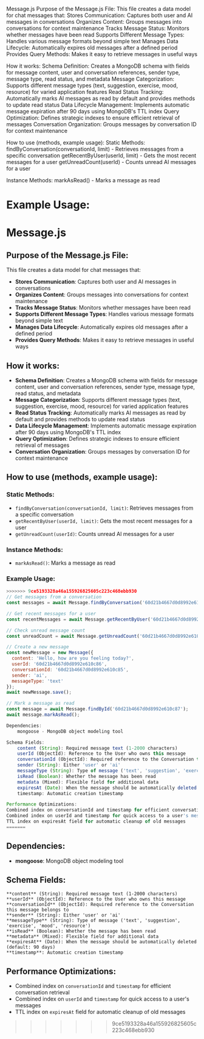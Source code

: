 Message.js
Purpose of the Message.js File:
This file creates a data model for chat messages that:
    Stores Communication: Captures both user and AI messages in conversations
    Organizes Content: Groups messages into conversations for context maintenance
    Tracks Message Status: Monitors whether messages have been read
    Supports Different Message Types: Handles various message formats beyond simple text
    Manages Data Lifecycle: Automatically expires old messages after a defined period
    Provides Query Methods: Makes it easy to retrieve messages in useful ways

How it works:
    Schema Definition: Creates a MongoDB schema with fields for message content, user and conversation references, sender type, message type, read status, and metadata
    Message Categorization: Supports different message types (text, suggestion, exercise, mood, resource) for varied application features
    Read Status Tracking: Automatically marks AI messages as read by default and provides methods to update read status
    Data Lifecycle Management: Implements automatic message expiration after 90 days using MongoDB's TTL index
    Query Optimization: Defines strategic indexes to ensure efficient retrieval of messages
    Conversation Organization: Groups messages by conversation ID for context maintenance

How to use (methods, example usage):
Static Methods:
    findByConversation(conversationId, limit) - Retrieves messages from a specific conversation
    getRecentByUser(userId, limit) - Gets the most recent messages for a user
    getUnreadCount(userId) - Counts unread AI messages for a user

Instance Methods:
markAsRead() - Marks a message as read

Example Usage:
=======
# Message.js

## Purpose of the Message.js File:
This file creates a data model for chat messages that:
- **Stores Communication**: Captures both user and AI messages in conversations
- **Organizes Content**: Groups messages into conversations for context maintenance
- **Tracks Message Status**: Monitors whether messages have been read
- **Supports Different Message Types**: Handles various message formats beyond simple text
- **Manages Data Lifecycle**: Automatically expires old messages after a defined period
- **Provides Query Methods**: Makes it easy to retrieve messages in useful ways

## How it works:
- **Schema Definition**: Creates a MongoDB schema with fields for message content, user and conversation references, sender type, message type, read status, and metadata
- **Message Categorization**: Supports different message types (text, suggestion, exercise, mood, resource) for varied application features
- **Read Status Tracking**: Automatically marks AI messages as read by default and provides methods to update read status
- **Data Lifecycle Management**: Implements automatic message expiration after 90 days using MongoDB's TTL index
- **Query Optimization**: Defines strategic indexes to ensure efficient retrieval of messages
- **Conversation Organization**: Groups messages by conversation ID for context maintenance

## How to use (methods, example usage):

### Static Methods:
- `findByConversation(conversationId, limit)`: Retrieves messages from a specific conversation
- `getRecentByUser(userId, limit)`: Gets the most recent messages for a user
- `getUnreadCount(userId)`: Counts unread AI messages for a user

### Instance Methods:
- `markAsRead()`: Marks a message as read

### Example Usage:
```javascript
>>>>>>> 9ce5193328a46a155926825605c223c468ebb930
// Get messages from a conversation
const messages = await Message.findByConversation('60d21b4667d0d8992e610c85', 20);

// Get recent messages for a user
const recentMessages = await Message.getRecentByUser('60d21b4667d0d8992e610c86', 5);

// Check unread message count
const unreadCount = await Message.getUnreadCount('60d21b4667d0d8992e610c86');

// Create a new message
const newMessage = new Message({
  content: 'Hello, how are you feeling today?',
  userId: '60d21b4667d0d8992e610c86',
  conversationId: '60d21b4667d0d8992e610c85',
  sender: 'ai',
  messageType: 'text'
});
await newMessage.save();

// Mark a message as read
const message = await Message.findById('60d21b4667d0d8992e610c87');
await message.markAsRead();

Dependencies:
    mongoose - MongoDB object modeling tool

Schema Fields:
    content (String): Required message text (1-2000 characters)
    userId (ObjectId): Reference to the User who owns this message
    conversationId (ObjectId): Required reference to the Conversation this message belongs to
    sender (String): Either 'user' or 'ai'
    messageType (String): Type of message ('text', 'suggestion', 'exercise', 'mood', 'resource')
    isRead (Boolean): Whether the message has been read
    metadata (Mixed): Flexible field for additional data
    expiresAt (Date): When the message should be automatically deleted (default: 90 days)
    timestamp: Automatic creation timestamp

Performance Optimizations:
Combined index on conversationId and timestamp for efficient conversation retrieval
Combined index on userId and timestamp for quick access to a user's messages
TTL index on expiresAt field for automatic cleanup of old messages
=======
```

## Dependencies:
- **mongoose**: MongoDB object modeling tool

## Schema Fields:
    **content** (String): Required message text (1-2000 characters)
    **userId** (ObjectId): Reference to the User who owns this message
    **conversationId** (ObjectId): Required reference to the Conversation this message belongs to
    **sender** (String): Either 'user' or 'ai'
    **messageType** (String): Type of message ('text', 'suggestion', 'exercise', 'mood', 'resource')
    **isRead** (Boolean): Whether the message has been read
    **metadata** (Mixed): Flexible field for additional data
    **expiresAt** (Date): When the message should be automatically deleted (default: 90 days)
    **timestamp**: Automatic creation timestamp



## Performance Optimizations:
- Combined index on `conversationId` and `timestamp` for efficient conversation retrieval
- Combined index on `userId` and `timestamp` for quick access to a user's messages
- TTL index on `expiresAt` field for automatic cleanup of old messages
>>>>>>> 9ce5193328a46a155926825605c223c468ebb930
